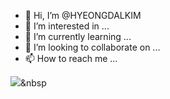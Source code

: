 - 👋 Hi, I’m @HYEONGDALKIM
- 👀 I’m interested in ...
- 🌱 I’m currently learning ...
- 💞️ I’m looking to collaborate on ...
- 📫 How to reach me ...

<!---
HYEONGDALKIM/HYEONGDALKIM is a ✨ special ✨ repository because its `README.md` (this file) appears on your GitHub profile.
You can click the Preview link to take a look at your changes.
--->

<img src="https://img.shields.io/badge/Python-3766AB?style=flat-square&logo=Python&logoColor=white"/></a>&nbsp 
